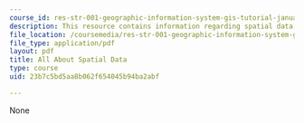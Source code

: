 ```yaml
---
course_id: res-str-001-geographic-information-system-gis-tutorial-january-iap-2016
description: This resource contains information regarding spatial data.
file_location: /coursemedia/res-str-001-geographic-information-system-gis-tutorial-january-iap-2016/23b7c5bd5aa8b062f654045b94ba2abf_MITRES_STR_001IAP16_Intro.pdf
file_type: application/pdf
layout: pdf
title: All About Spatial Data
type: course
uid: 23b7c5bd5aa8b062f654045b94ba2abf

---
```

None